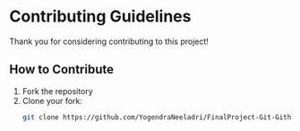# Contributing Guidelines

Thank you for considering contributing to this project!  

## How to Contribute
1. Fork the repository
2. Clone your fork:  
   ```bash
   git clone https://github.com/YogendraNeeladri/FinalProject-Git-Github


